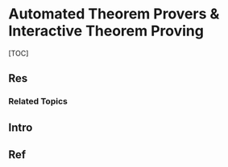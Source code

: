 # Automated Theorem Provers & Interactive Theorem Proving

[TOC]



## Res
### Related Topics



## Intro



## Ref
